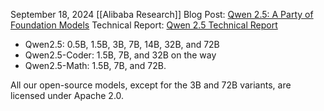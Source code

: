 September 18, 2024
[[Alibaba Research]]
Blog Post: [Qwen 2.5: A Party of Foundation Models](https://qwenlm.github.io/blog/qwen2.5/)
Technical Report: [Qwen 2.5 Technical Report](https://huggingface.co/papers/2412.15115)

- Qwen2.5: 0.5B, 1.5B, 3B, 7B, 14B, 32B, and 72B
- Qwen2.5-Coder: 1.5B, 7B, and 32B on the way
- Qwen2.5-Math: 1.5B, 7B, and 72B.

All our open-source models, except for the 3B and 72B variants, are licensed under Apache 2.0.